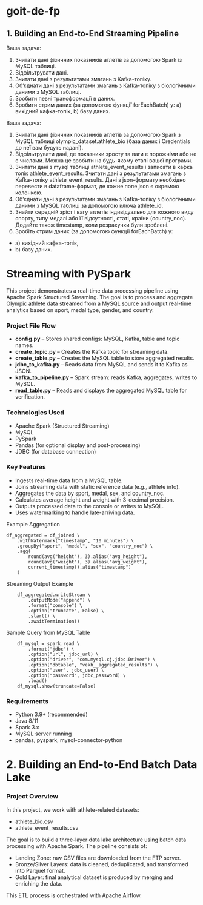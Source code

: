 # goit-de-fp


## 1. Building an End-to-End Streaming Pipeline 
Ваша задача:
1. Зчитати дані фізичних показників атлетів за допомогою Spark із MySQL таблиці.
2. Відфільтрувати дані.
3. Зчитати дані з результатами змагань з Kafka-топіку.
4. Об’єднати дані з результатами змагань з Kafka-топіку з біологічними даними з MySQL таблиці.
5. Зробити певні трансформації в даних.
6. Зробити стрим даних (за допомогою функції forEachBatch) у:
    а) вихідний кафка-топік,
    b) базу даних.

Ваша задача:
1. Зчитати дані фізичних показників атлетів за допомогою Spark з MySQL таблиці olympic_dataset.athlete_bio (база даних і Credentials до неї вам будуть надані).
2. Відфільтрувати дані, де показники зросту та ваги є порожніми або не є числами. Можна це зробити на будь-якому етапі вашої програми.
3. Зчитати дані з mysql таблиці athlete_event_results і записати в кафка топік athlete_event_results. Зчитати дані з результатами змагань з Kafka-топіку athlete_event_results. Дані з json-формату необхідно перевести в dataframe-формат, де кожне поле json є окремою колонкою.
4. Об’єднати дані з результатами змагань з Kafka-топіку з біологічними даними з MySQL таблиці за допомогою ключа athlete_id.
5. Знайти середній зріст і вагу атлетів індивідуально для кожного виду спорту, типу медалі або її відсутності, статі, країни (country_noc). Додайте також timestamp, коли розрахунки були зроблені.
6. Зробіть стрим даних (за допомогою функції forEachBatch) у:
  - а) вихідний кафка-топік,
  - b) базу даних.

# Streaming with PySpark

This project demonstrates a real-time data processing pipeline using Apache Spark Structured Streaming. The goal is to process and aggregate Olympic athlete data streamed from a MySQL source and output real-time analytics based on sport, medal type, gender, and country.

### Project File Flow
- **config.py** – Stores shared configs: MySQL, Kafka, table and topic names.
- **create_topic.py** – Creates the Kafka topic for streaming data.
- **create_table.py** – Creates the MySQL table to store aggregated results.
- **jdbc_to_kafka.py** – Reads data from MySQL and sends it to Kafka as JSON.
- **kafka_to_pipeline.py** – Spark stream: reads Kafka, aggregates, writes to MySQL.
- **read_table.py** – Reads and displays the aggregated MySQL table for verification.

### Technologies Used
- Apache Spark (Structured Streaming)
- MySQL
- PySpark
- Pandas (for optional display and post-processing)
- JDBC (for database connection)

### Key Features
- Ingests real-time data from a MySQL table.
- Joins streaming data with static reference data (e.g., athlete info).
- Aggregates the data by sport, medal, sex, and country_noc.
- Calculates average height and weight with 3-decimal precision.
- Outputs processed data to the console or writes to MySQL.
- Uses watermarking to handle late-arriving data.

Example Aggregation 


    df_aggregated = df_joined \
        .withWatermark("timestamp", "10 minutes") \
        .groupBy("sport", "medal", "sex", "country_noc") \
        .agg(
            round(avg("height"), 3).alias("avg_height"),
            round(avg("weight"), 3).alias("avg_weight"),
            current_timestamp().alias("timestamp")
        )

Streaming Output Example

        df_aggregated.writeStream \
            .outputMode("append") \
            .format("console") \
            .option("truncate", False) \
            .start() \
            .awaitTermination()


Sample Query from MySQL Table

        df_mysql = spark.read \
            .format("jdbc") \
            .option("url", jdbc_url) \
            .option("driver", "com.mysql.cj.jdbc.Driver") \
            .option("dbtable", "vekh__aggregated_results") \
            .option("user", jdbc_user) \
            .option("password", jdbc_password) \
            .load()
        df_mysql.show(truncate=False)


### Requirements
- Python 3.9+ (recommended)
- Java 8/11
- Spark 3.x
- MySQL server running
- pandas, pyspark, mysql-connector-python



# 2. Building an End-to-End Batch Data Lake

### Project Overview
In this project, we work with athlete-related datasets:

- athlete_bio.csv
- athlete_event_results.csv

The goal is to build a three-layer data lake architecture using batch data processing with Apache Spark. The pipeline consists of:

- Landing Zone: raw CSV files are downloaded from the FTP server.
- Bronze/Silver Layers: data is cleaned, deduplicated, and transformed into Parquet format.
- Gold Layer: final analytical dataset is produced by merging and enriching the data.

This ETL process is orchestrated with Apache Airflow.